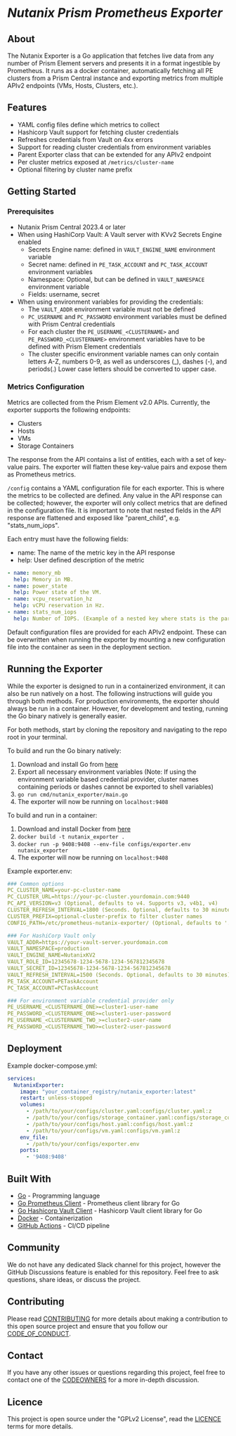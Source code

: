 # _Nutanix Prism Prometheus Exporter_

## About

The Nutanix Exporter is a Go application that fetches live data from any number of Prism Element servers and presents it in a format ingestible by Prometheus. It runs as a docker container, automatically fetching all PE clusters from a Prism Central instance and exporting metrics from multiple APIv2 endpoints (VMs, Hosts, Clusters, etc.).

## Features

- YAML config files define which metrics to collect
- Hashicorp Vault support for fetching cluster credentials
- Refreshes credentials from Vault on 4xx errors
- Support for reading cluster credentials from environment variables
- Parent Exporter class that can be extended for any APIv2 endpoint
- Per cluster metrics exposed at `/metrics/cluster-name`
- Optional filtering by cluster name prefix

## Getting Started

### Prerequisites

- Nutanix Prism Central 2023.4 or later
- When using HashiCorp Vault: A Vault server with KVv2 Secrets Engine enabled
  - Secrets Engine name: defined in `VAULT_ENGINE_NAME` environment variable
  - Secret name: defined in `PE_TASK_ACCOUNT` and `PC_TASK_ACCOUNT` environment variables
  - Namespace: Optional, but can be defined in `VAULT_NAMESPACE` environment variable
  - Fields: username, secret
- When using environment variables for providing the credentials:
  - The `VAULT_ADDR` environment variable must not be defined
  - `PC_USERNAME` and `PC_PASSWORD` environment variables must be defined with Prism Central credentials
  - For each cluster the `PE_USERNAME_<CLUSTERNAME>` and `PE_PASSWORD_<CLUSTERNAME>` environment variables have to be defined with Prism Element credentials
  - The cluster specific environment variable names can only contain letters A-Z, numbers 0-9, as well as underscores (_), dashes (-), and periods(.) 
    Lower case letters should be converted to upper case.

### Metrics Configuration

Metrics are collected from the Prism Element v2.0 APIs. Currently, the exporter supports the following endpoints:

- Clusters
- Hosts
- VMs
- Storage Containers

The response from the API contains a list of entities, each with a set of key-value pairs. The exporter will flatten these key-value pairs and expose them as Prometheus metrics.

`/config` contains a YAML configuration file for each exporter. This is where the metrics to be collected are defined. Any value in the API response can be collected; however, the exporter will only collect metrics that are defined in the configuration file. It is important to note that nested fields in the API response are flattened and exposed like "parent_child", e.g. "stats_num_iops".

Each entry must have the following fields:

- name: The name of the metric key in the API response
- help: User defined description of the metric

```yaml
- name: memory_mb
  help: Memory in MB.
- name: power_state
  help: Power state of the VM.
- name: vcpu_reservation_hz
  help: vCPU reservation in Hz.
- name: stats_num_iops
  help: Number of IOPS. (Example of a nested key where stats is the parent in the response)
```

Default configuration files are provided for each APIv2 endpoint. These can be overwritten when running the exporter by mounting a new configuration file into the container as seen in the deployment section.

## Running the Exporter

While the exporter is designed to run in a containerized environment, it can also be run natively on a host. The following instructions will guide you through both methods. For production environments, the exporter should always be run in a container. However, for development and testing, running the Go binary natively is generally easier.

For both methods, start by cloning the repository and navigating to the repo root in your terminal.

To build and run the Go binary natively:

1. Download and install Go from [here](https://go.dev/doc/install)
2. Export all necessary environment variables (Note: If using the environment variable based credential provider, cluster names containing periods or dashes cannot be exported to shell variables)
3. `go run cmd/nutanix_exporter/main.go`
4. The exporter will now be running on `localhost:9408`

To build and run in a container:

1. Download and install Docker from [here](https://docs.docker.com/get-docker/)
2. `docker build -t nutanix_exporter .`
3. `docker run -p 9408:9408 --env-file configs/exporter.env nutanix_exporter`
4. The exporter will now be running on `localhost:9408`

Example exporter.env:

```yaml
### Common options
PC_CLUSTER_NAME=your-pc-cluster-name
PC_CLUSTER_URL=https://your-pc-cluster.yourdomain.com:9440
PC_API_VERSION=v3 (Optional, defaults to v4. Supports v3, v4b1, v4)
CLUSTER_REFRESH_INTERVAL=1800 (Seconds. Optional, defaults to 30 minutes)
CLUSTER_PREFIX=optional-cluster-prefix to filter cluster names
CONFIG_PATH=/etc/prometheus-nutanix-exporter/ (Optional, defaults to './configs')

### For HashiCorp Vault only
VAULT_ADDR=https://your-vault-server.yourdomain.com
VAULT_NAMESPACE=production
VAULT_ENGINE_NAME=NutanixKV2
VAULT_ROLE_ID=12345678-1234-5678-1234-567812345678
VAULT_SECRET_ID=12345678-1234-5678-1234-567812345678
VAULT_REFRESH_INTERVAL=1500 (Seconds. Optional, defaults to 30 minutes)
PE_TASK_ACCOUNT=PETaskAccount
PC_TASK_ACCOUNT=PCTaskAccount

### For environment variable credential provider only
PE_USERNAME_<CLUSTERNAME_ONE>=cluster1-user-name
PE_PASSWORD_<CLUSTERNAME_ONE>=cluster1-user-password
PE_USERNAME_<CLUSTERNAME_TWO_>=cluster2-user-name
PE_PASSWORD_<CLUSTERNAME_TWO>=cluster2-user-password
```

## Deployment

Example docker-compose.yml:

```yaml
services:
  NutanixExporter:
    image: "your_container_registry/nutanix_exporter:latest"
    restart: unless-stopped
    volumes:
      - /path/to/your/configs/cluster.yaml:configs/cluster.yaml:z
      - /path/to/your/configs/storage_container.yaml:configs/storage_container.yaml:z
      - /path/to/your/configs/host.yaml:configs/host.yaml:z
      - /path/to/your/configs/vm.yaml:configs/vm.yaml:z
    env_file:
      - /path/to/your/configs/exporter.env
    ports:
      - '9408:9408'

```

## Built With

- [Go](https://golang.org/) - Programming language
- [Go Prometheus Client](https://github.com/prometheus/client_golang) - Prometheus client library for Go
- [Go Hashicorp Vault Client](https://github.com/hashicorp/vault-client-go) - Hashicorp Vault client library for Go
- [Docker](https://www.docker.com/) - Containerization
- [GitHub Actions](https://docs.github.com/en/actions) - CI/CD pipeline

## Community

We do not have any dedicated Slack channel for this project, however the GitHub Discussions feature is enabled for this repository. Feel free to ask questions, share ideas, or discuss the project.

## Contributing

Please read [CONTRIBUTING](./CONTRIBUTING.md) for more details about making a contribution to this open source project and ensure that you follow our [CODE_OF_CONDUCT](./CODE_OF_CONDUCT.md).

## Contact

If you have any other issues or questions regarding this project, feel free to contact one of the [CODEOWNERS](.github/CODEOWNERS) for a more in-depth discussion.

## Licence

This project is open source under the "GPLv2 License", read the [LICENCE](./LICENCE.md) terms for more details.
